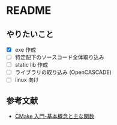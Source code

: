# README

## やりたいこと

- [x] exe 作成
- [ ] 特定配下のソースコード全体取り込み
- [ ] static lib 作成
- [ ] ライブラリの取り込み (OpenCASCADE)
- [ ] linux 向け

## 参考文献

- [CMake 入門-基本概念と主な関数](https://qiita.com/sakaeda11/items/fc95f62b68a14ab861dc)
